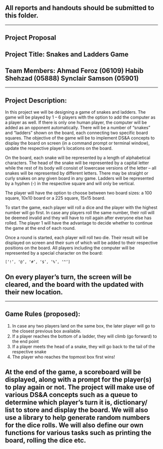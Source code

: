 All reports and handouts should be submitted to this folder.
-----------------------------------------------------------------------------------------------------------------------------------------------------------------------
-----------------------------------------------------------------------------------------------------------------------------------------------------------------------
Project Proposal
---------------------------------------------------
Project Title: Snakes and Ladders Game
---------------------------------------------------
Team Members:   Ahmad Feroz (06109)
                Habib Shehzad (05888)
                Synclair Samson (05901)
---------------------------------------------------
---------------------------------------------------
Project Description:
------------------------------------------------------------------------------------------------------

In this project we will be designing a game of snakes and ladders. The game will be played by 1 – 6 players with the option to add the computer as a player as well. If there is only one human player, the computer will be added as an opponent automatically. There will be a number of “snakes” and “ladders” shown on the board, each connecting two specific board squares. The objective of the game will be to implement DS&A concepts to display the board on screen (in a command prompt or terminal window), update the respective player’s locations on the board. 

On the board, each snake will be represented by a length of alphabetical characters. The head of the snake will be represented by a capital letter while the rest of its body will consist of lowercase versions of the letter – all snakes will be represented by different letters. There may be straight or curly snakes on any given board in any game. Ladders will be represented by a hyphen (-) in the respective square and will only be vertical.

The player will have the option to choose between two board sizes: a 100 square, 10x10 board or a 225 square, 15x15 board.

To start the game, each player will roll a dice and the player with the highest number will go first. In case any players roll the same number, their roll will be deemed invalid and they will have to roll again after everyone else has rolled. The player 1 will have the advantage to decide whether to continue the game at the end of each round.

Once a round is started, each player will roll two die. Their result will be displayed on screen and their sum of which will be added to their respective positions on the board. All players including the computer will be represented by a special character on the board:
    
    [‘!’, ‘@’, ‘#’, ‘$’, ‘%’, ‘^’]

On every player’s turn, the screen will be cleared, and the board with the updated with their new location. 
------------------------------------------------------------------------------------------------------
------------------------------------------------------------------------------------------------------
Game Rules (proposed):
---------------------------------------------------
1.	In case any two players land on the same box, the later player will go to the closest previous box available. 
2.	If a player reaches the bottom of a ladder, they will climb (go forward) to the end point
3.	If a player meets the head of a snake, they will go back to the tail of the respective snake
4.	The player who reaches the topmost box first wins!

At the end of the game, a scoreboard will be displayed, along with a prompt for the player(s) to play again or not.
The project will make use of various DS&A concepts such as a queue to determine which player’s turn it is, dictionary/ list to store and display the board. We will also use a library to help generate random numbers for the dice rolls. We will also define our own functions for various tasks such as printing the board, rolling the dice etc.
---------------------------------------------------